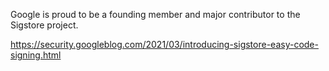 Google is proud to be a founding member and major contributor to the Sigstore project. 

https://security.googleblog.com/2021/03/introducing-sigstore-easy-code-signing.html
